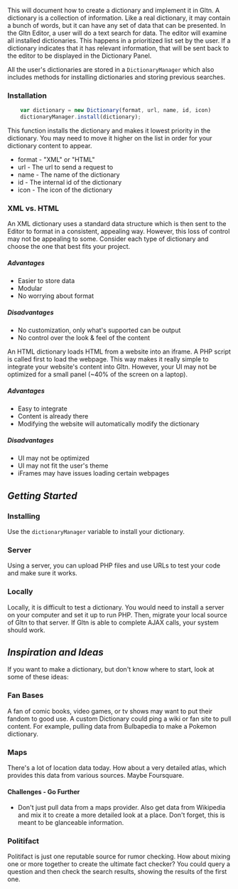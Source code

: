 This will document how to create a dictionary and implement it in Gltn. A dictionary is a collection of information. Like a real dictionary, it may contain a bunch of words, but it can have any set of data that can be presented. In the Gltn Editor, a user will do a text search for data. The editor will examine all installed dictionaries. This happens in a prioritized list set by the user. If a dictionary indicates that it has relevant information, that will be sent back to the editor to be displayed in the Dictionary Panel.

All the user's dictionaries are stored in a `DictionaryManager` which also includes methods for installing dictionaries and storing previous searches.

### Installation
```Javascript
    var dictionary = new Dictionary(format, url, name, id, icon)
    dictionaryManager.install(dictionary);
```

This function installs the dictionary and makes it lowest priority in the dictionary. You may need to move it higher on the list in order for your dictionary content to appear.

* format - "XML" or "HTML"
* url - The url to send a request to
* name - The name of the dictionary
* id - The internal id of the dictionary
* icon - The icon of the dictionary

### XML vs. HTML
An XML dictionary uses a standard data structure which is then sent to the Editor to format in a consistent, appealing way. However, this loss of control may not be appealing to some. Consider each type of dictionary and choose the one that best fits your project.
##### Advantages
* Easier to store data
* Modular
* No worrying about format
##### Disadvantages
* No customization, only what's supported can be output
* No control over the look & feel of the content

An HTML dictionary loads HTML from a website into an iframe. A PHP script is called first to load the webpage. This way makes it really simple to integrate your website's content into Gltn. However, your UI may not be optimized for a small panel (~40% of the screen on a laptop).
##### Advantages
* Easy to integrate
* Content is already there
* Modifying the website will automatically modify the dictionary
##### Disadvantages
* UI may not be optimized
* UI may not fit the user's theme
* iFrames may have issues loading certain webpages

## *Getting Started*
### Installing
Use the `dictionaryManager` variable to install your dictionary.

### Server
Using a server, you can upload PHP files and use URLs to test your code and make sure it works.

### Locally
Locally, it is difficult to test a dictionary. You would need to install a server on your computer and set it up to run PHP. Then, migrate your local source of Gltn to that server. If Gltn is able to complete AJAX calls, your system should work.

## *Inspiration and Ideas*
If you want to make a dictionary, but don't know where to start, look at some of these ideas:

### Fan Bases
A fan of comic books, video games, or tv shows may want to put their fandom to good use. A custom Dictionary could ping a wiki or fan site to pull content. For example, pulling data from Bulbapedia to make a Pokemon dictionary.

### Maps
There's a lot of location data today. How about a very detailed atlas, which provides this data from various sources. Maybe Foursquare.

#### Challenges - Go Further
* Don't just pull data from a maps provider. Also get data from Wikipedia and mix it to create a more detailed look at a place. Don't forget, this is meant to be glanceable information.

### Politifact 
Politifact is just one reputable source for rumor checking. How about mixing one or more together to create the ultimate fact checker? You could query a question and then check the search results, showing the results of the first one.
